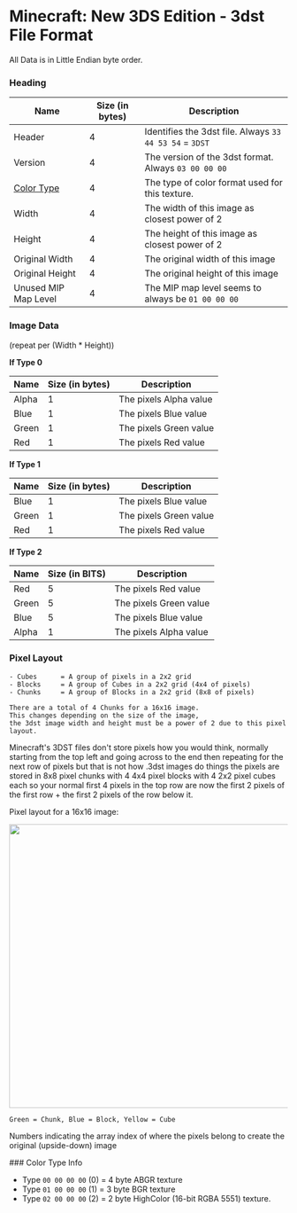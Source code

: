 # Minecraft: New 3DS Edition - 3dst File Format

All Data is in Little Endian byte order.

### Heading

| Name | Size (in bytes) | Description |
|------|-----------------|-------------|
| Header | 4 | Identifies the 3dst file. Always `33 44 53 54` = `3DST` |
| Version | 4 | The version of the 3dst format. Always `03 00 00 00` |
| [Color Type](#color-type-info) | 4 | The type of color format used for this texture. |
| Width | 4 | The width of this image as closest power of 2 |
| Height | 4 | The height of this image as closest power of 2 |
| Original Width | 4 | The original width of this image |
| Original Height | 4 | The original height of this image |
| Unused MIP Map Level | 4 | The MIP map level seems to always be `01 00 00 00` |

### Image Data

(repeat per (Width * Height))

**If Type 0**

| Name | Size (in bytes) | Description |
|------|-----------------|-------------|
| Alpha | 1 | The pixels Alpha value |
| Blue | 1 | The pixels Blue value |
| Green | 1 | The pixels Green value |
| Red | 1 | The pixels Red value |

**If Type 1**

| Name | Size (in bytes) | Description |
|------|-----------------|-------------|
| Blue | 1 | The pixels Blue value |
| Green | 1 | The pixels Green value |
| Red | 1 | The pixels Red value |

**If Type 2**

| Name | Size (in BITS) | Description |
|------|-----------------|-------------|
| Red | 5 | The pixels Red value |
| Green | 5 | The pixels Green value |
| Blue | 5 | The pixels Blue value |
| Alpha | 1 | The pixels Alpha value |

### Pixel Layout

```
- Cubes      = A group of pixels in a 2x2 grid 
- Blocks     = A group of Cubes in a 2x2 grid (4x4 of pixels)
- Chunks     = A group of Blocks in a 2x2 grid (8x8 of pixels)

There are a total of 4 Chunks for a 16x16 image. 
This changes depending on the size of the image,
the 3dst image width and height must be a power of 2 due to this pixel layout.
```

Minecraft's 3DST files don't store pixels how you would think, normally starting from the top left and going across to the end then repeating for the next row of pixels but that is not how .3dst images do things the pixels are stored in 8x8 pixel chunks with 4 4x4 pixel blocks with 4 2x2 pixel cubes each so your normal first 4 pixels in the top row are now the first 2 pixels of the first row + the first 2 pixels of the row below it.

Pixel layout for a 16x16 image:

<img width=512 src=https://github.com/BJTMastermind/MC3dst-Parser/assets/18742837/3a10acdb-1c16-4656-b870-bcf68b678db7>

`Green = Chunk, Blue = Block, Yellow = Cube`

Numbers indicating the array index of where the pixels belong to create the original (upside-down) image

<p id="color-type-info"></p>
### Color Type Info

* Type `00 00 00 00` (0) = 4 byte ABGR texture
* Type `01 00 00 00` (1) = 3 byte BGR texture
* Type `02 00 00 00` (2) = 2 byte HighColor (16-bit RGBA 5551) texture.